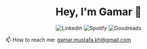 <h1 align="center"> Hey, I'm Gamar 👋 </h1>

<p align="center">
  <a href="https://www.linkedin.com/in/gamar-mustafa/" style="text-decoration: none; border: none; outline: none;">
    <img alt="Linkedin" src="https://img.shields.io/badge/-LinkedIn-blue?style=flat-square&logo=Linkedin&logoColor=white">
  </a>
  <a href="https://open.spotify.com/user/9a14vfj1aogisphxnpdr9zxkn?si=d41c8df8f8e34514" style="text-decoration: none; border: none; outline: none;">
    <img alt="Spotify" src="https://img.shields.io/badge/-Spotify-1DB954?style=flat-square&logo=Spotify&logoColor=white">
  </a>
  <a href="https://www.goodreads.com/user/show/126134300-gamar-mustafa" style="text-decoration: none; border: none; outline: none;">
    <img alt="Goodreads" src="https://img.shields.io/badge/-Goodreads-372213?style=flat-square&logo=Goodreads&logoColor=white">
  </a>
</p>

 📫 How to reach me: gamar.mustafa.kh@gmail.com
